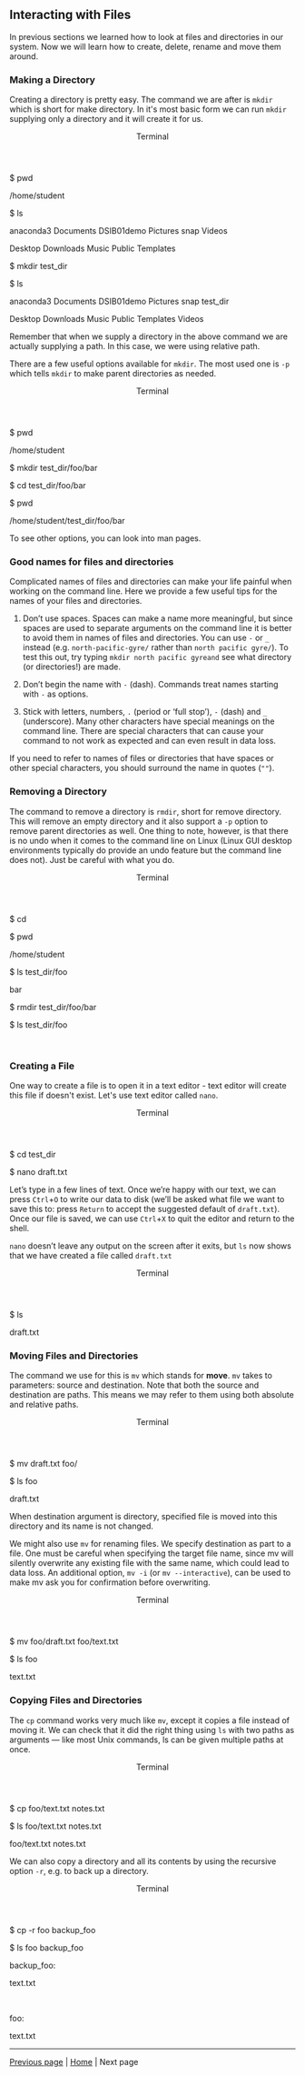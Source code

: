 ## Interacting with Files

In previous sections we learned how to look at files and directories in our system. Now we will learn how to create, delete, rename and move them around.

### Making a Directory

Creating a directory is pretty easy. The command we are after is `mkdir` which is short for make directory. In it's most basic form we can run `mkdir` supplying only a directory and it will create it for us.

<div class="console">
  <header>
    <p>Terminal</p>
  </header>
  <div class="consolebody">
    <p>$ pwd</p>
    <p>/home/student</p>
    <p>$ ls</p>
    <p>anaconda3     Documents   DSIB01demo    Pictures     snap      Videos</p>
    <p>Desktop   Downloads     Music     Public     Templates</p>
    <p>$ mkdir test_dir</p>
    <p>$ ls</p>
    <p>anaconda3     Documents   DSIB01demo    Pictures     snap     test_dir</p>
    <p>Desktop   Downloads     Music     Public     Templates    Videos</p>
  </div>
</div>

Remember that when we supply a directory in the above command we are actually supplying a path. In this case, we were using relative path.

There are a few useful options available for `mkdir`. The most used one is `-p` which tells `mkdir` to make parent directories as needed. 

<div class="console">
  <header>
    <p>Terminal</p>
  </header>
  <div class="consolebody">
    <p>$ pwd</p>
    <p>/home/student</p>
    <p>$ mkdir test_dir/foo/bar</p>
    <p>$ cd test_dir/foo/bar</p>
    <p>$ pwd</p>
    <p>/home/student/test_dir/foo/bar</p>
  </div>
</div>

To see other options, you can look into man pages.

### Good names for files and directories

Complicated names of files and directories can make your life painful when working on the command line. Here we provide a few useful tips for the names of your files and directories.

1) Don’t use spaces. Spaces can make a name more meaningful, but since spaces are used to separate arguments on the command line it is better to avoid them in names of files and directories. You can use `-` or `_` instead (e.g. `north-pacific-gyre/` rather than `north pacific gyre/`). To test this out, try typing `mkdir north pacific gyreand` see what directory (or directories!) are made.

2) Don’t begin the name with `-` (dash). Commands treat names starting with `-` as options.

3) Stick with letters, numbers, `.` (period or ‘full stop’), `-` (dash) and `_` (underscore). Many other characters have special meanings on the command line.  There are special characters that can cause your command to not work as expected and can even result in data loss.

If you need to refer to names of files or directories that have spaces or other special characters, you should surround the name in quotes (`""`).

### Removing a Directory

The command to remove a directory is `rmdir`, short for remove directory. This will remove an empty directory and it also support a `-p` option to remove parent directories as well. One thing to note, however, is that there is no undo when it comes to the command line on Linux (Linux GUI desktop environments typically do provide an undo feature but the command line does not). Just be careful with what you do.

<div class="console">
  <header>
    <p>Terminal</p>
  </header>
  <div class="consolebody">
    <p>$ cd</p>
    <p>$ pwd</p>
    <p>/home/student</p>
    <p>$ ls test_dir/foo</p>
    <p>bar</p>
    <p>$ rmdir test_dir/foo/bar</p>
    <p>$ ls test_dir/foo</p>
    <p>&emsp;</p>
  </div>
</div>

### Creating a File
  
One way to create a file is to open it in a text editor - text editor will create this file if doesn't exist. Let's use text editor called `nano`.

<div class="console">
  <header>
    <p>Terminal</p>
  </header>
  <div class="consolebody">
    <p>$ cd test_dir</p>
    <p>$ nano draft.txt</p>
  </div>
</div> 

Let’s type in a few lines of text. Once we’re happy with our text, we can press `Ctrl`+`O` to write our data to disk (we’ll be asked what file we want to save this to: press `Return` to accept the suggested default of `draft.txt`). Once our file is saved, we can use `Ctrl`+`X` to quit the editor and return to the shell.

`nano` doesn’t leave any output on the screen after it exits, but `ls` now shows that we have created a file called `draft.txt`


<div class="console">
  <header>
    <p>Terminal</p>
  </header>
  <div class="consolebody">
    <p>$ ls</p>
    <p>draft.txt</p>
  </div>
</div> 

### Moving Files and Directories

The command we use for this is `mv` which stands for **move**. `mv` takes to parameters: source and destination. Note that both the source and destination are paths. This means we may refer to them using both absolute and relative paths.


<div class="console">
  <header>
    <p>Terminal</p>
  </header>
  <div class="consolebody">
    <p>$ mv draft.txt foo/</p>
    <p>$ ls foo</p>
    <p>draft.txt</p>
  </div>
</div> 

When destination argument is directory, specified file is moved into this directory and its name is not changed. 

We might also use `mv` for renaming files. We specify destination as part to a file. One must be careful when specifying the target file name, since mv will silently overwrite any existing file with the same name, which could lead to data loss. An additional option, `mv -i` (or `mv --interactive`), can be used to make mv ask you for confirmation before overwriting.

<div class="console">
  <header>
    <p>Terminal</p>
  </header>
  <div class="consolebody">
    <p>$ mv foo/draft.txt foo/text.txt</p>
    <p>$ ls foo</p>
    <p>text.txt</p>
  </div>
</div> 

### Copying Files and Directories

The `cp` command works very much like `mv`, except it copies a file instead of moving it. We can check that it did the right thing using `ls` with two paths as arguments — like most Unix commands, ls can be given multiple paths at once.

<div class="console">
  <header>
    <p>Terminal</p>
  </header>
  <div class="consolebody">
    <p>$ cp foo/text.txt notes.txt</p>
    <p>$ ls foo/text.txt notes.txt</p>
    <p>foo/text.txt notes.txt</p>
  </div>
</div> 

We can also copy a directory and all its contents by using the recursive option `-r`, e.g. to back up a directory.

<div class="console">
  <header>
    <p>Terminal</p>
  </header>
  <div class="consolebody">
    <p>$ cp -r foo backup_foo</p>
    <p>$ ls foo backup_foo</p>
    <p>backup_foo:</p>
    <p>text.txt</p>
    <p>&emsp;</p>
    <p>foo:</p>
    <p>text.txt</p>
  </div>
</div> 

---

[Previous page](https://katarinagresova.github.io/DSIB01_2021/cli/filesystem.html) | [Home](https://katarinagresova.github.io/DSIB01_2021/cli/index.html) | Next page
